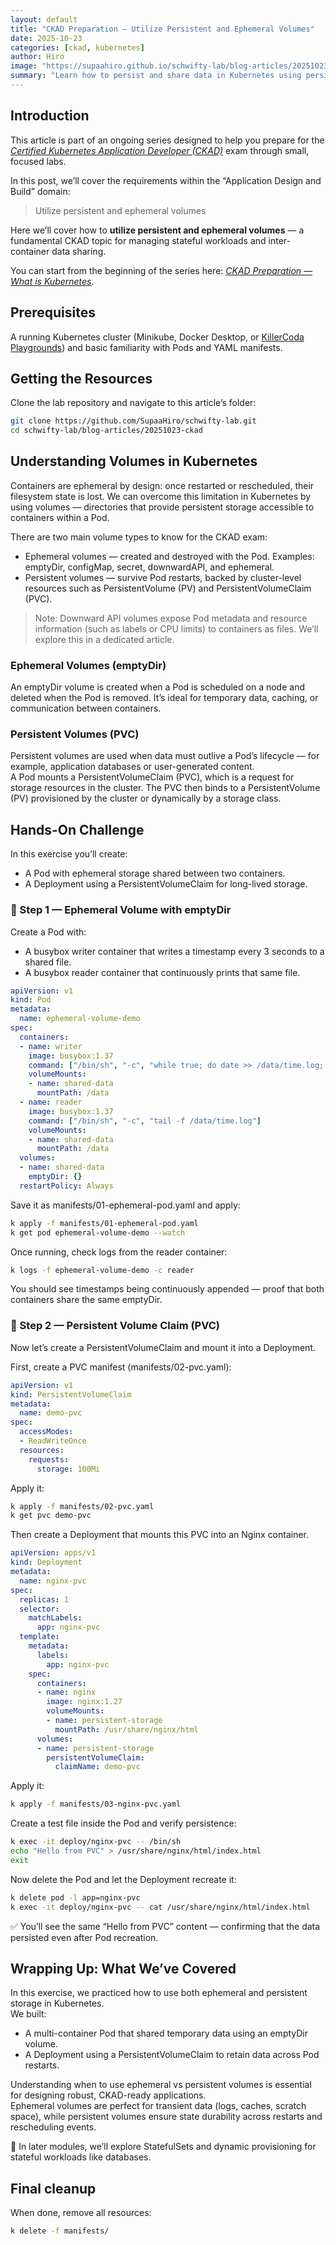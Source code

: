 ```yaml
---
layout: default
title: "CKAD Preparation — Utilize Persistent and Ephemeral Volumes"
date: 2025-10-23
categories: [ckad, kubernetes]
author: Hiro
image: "https://supaahiro.github.io/schwifty-lab/blog-articles/20251023-ckad/article.webp"
summary: "Learn how to persist and share data in Kubernetes using persistent and ephemeral volumes — from emptyDir to PersistentVolumeClaims."
---
```


## Introduction

This article is part of an ongoing series designed to help you prepare for the [*Certified Kubernetes Application Developer (CKAD)*](https://training.linuxfoundation.org/certification/certified-kubernetes-application-developer-ckad/) exam through small, focused labs.

In this post, we’ll cover the requirements within the “Application Design and Build” domain:

> Utilize persistent and ephemeral volumes

Here we’ll cover how to **utilize persistent and ephemeral volumes** — a fundamental CKAD topic for managing stateful workloads and inter-container data sharing.

You can start from the beginning of the series here: [*CKAD Preparation — What is Kubernetes*](https://supaahiro.github.io/schwifty-lab/blog-articles/20251019-ckad/article_EN.html).

## Prerequisites

A running Kubernetes cluster (Minikube, Docker Desktop, or [KillerCoda Playgrounds](https://killercoda.com/playgrounds)) and basic familiarity with Pods and YAML manifests.

## Getting the Resources

Clone the lab repository and navigate to this article’s folder:

```bash
git clone https://github.com/SupaaHiro/schwifty-lab.git
cd schwifty-lab/blog-articles/20251023-ckad
```

## Understanding Volumes in Kubernetes

Containers are ephemeral by design: once restarted or rescheduled, their filesystem state is lost. We can overcome this limitation in Kubernetes by using volumes — directories that provide persistent storage accessible to containers within a Pod.

There are two main volume types to know for the CKAD exam:

- Ephemeral volumes — created and destroyed with the Pod. Examples: emptyDir, configMap, secret, downwardAPI, and ephemeral.
- Persistent volumes — survive Pod restarts, backed by cluster-level resources such as PersistentVolume (PV) and PersistentVolumeClaim (PVC).

> Note: Downward API volumes expose Pod metadata and resource information (such as labels or CPU limits) to containers as files. We’ll explore this in a dedicated article.


### Ephemeral Volumes (emptyDir)

An emptyDir volume is created when a Pod is scheduled on a node and deleted when the Pod is removed. It’s ideal for temporary data, caching, or communication between containers.

### Persistent Volumes (PVC)

Persistent volumes are used when data must outlive a Pod’s lifecycle — for example, application databases or user-generated content.  
A Pod mounts a PersistentVolumeClaim (PVC), which is a request for storage resources in the cluster. The PVC then binds to a PersistentVolume (PV) provisioned by the cluster or dynamically by a storage class.

## Hands-On Challenge

In this exercise you’ll create:

- A Pod with ephemeral storage shared between two containers.
- A Deployment using a PersistentVolumeClaim for long-lived storage.

### 🧩 Step 1 — Ephemeral Volume with emptyDir

Create a Pod with:

- A busybox writer container that writes a timestamp every 3 seconds to a shared file.
- A busybox reader container that continuously prints that same file.

```yaml
apiVersion: v1
kind: Pod
metadata:
  name: ephemeral-volume-demo
spec:
  containers:
  - name: writer
    image: busybox:1.37
    command: ["/bin/sh", "-c", "while true; do date >> /data/time.log; sleep 3; done"]
    volumeMounts:
    - name: shared-data
      mountPath: /data
  - name: reader
    image: busybox:1.37
    command: ["/bin/sh", "-c", "tail -f /data/time.log"]
    volumeMounts:
    - name: shared-data
      mountPath: /data
  volumes:
  - name: shared-data
    emptyDir: {}
  restartPolicy: Always
```

Save it as manifests/01-ephemeral-pod.yaml and apply:

```bash
k apply -f manifests/01-ephemeral-pod.yaml
k get pod ephemeral-volume-demo --watch
```

Once running, check logs from the reader container:

```bash
k logs -f ephemeral-volume-demo -c reader
```

You should see timestamps being continuously appended — proof that both containers share the same emptyDir.

### 💾 Step 2 — Persistent Volume Claim (PVC)

Now let’s create a PersistentVolumeClaim and mount it into a Deployment.

First, create a PVC manifest (manifests/02-pvc.yaml):

```yaml
apiVersion: v1
kind: PersistentVolumeClaim
metadata:
  name: demo-pvc
spec:
  accessModes:
  - ReadWriteOnce
  resources:
    requests:
      storage: 100Mi
```

Apply it:

```bash
k apply -f manifests/02-pvc.yaml
k get pvc demo-pvc
```

Then create a Deployment that mounts this PVC into an Nginx container.

```yaml
apiVersion: apps/v1
kind: Deployment
metadata:
  name: nginx-pvc
spec:
  replicas: 1
  selector:
    matchLabels:
      app: nginx-pvc
  template:
    metadata:
      labels:
        app: nginx-pvc
    spec:
      containers:
      - name: nginx
        image: nginx:1.27
        volumeMounts:
        - name: persistent-storage
          mountPath: /usr/share/nginx/html
      volumes:
      - name: persistent-storage
        persistentVolumeClaim:
          claimName: demo-pvc
```

Apply it:

```bash
k apply -f manifests/03-nginx-pvc.yaml
```

Create a test file inside the Pod and verify persistence:

```bash
k exec -it deploy/nginx-pvc -- /bin/sh
echo "Hello from PVC" > /usr/share/nginx/html/index.html
exit
```

Now delete the Pod and let the Deployment recreate it:

```bash
k delete pod -l app=nginx-pvc
k exec -it deploy/nginx-pvc -- cat /usr/share/nginx/html/index.html
```

✅ You’ll see the same “Hello from PVC” content — confirming that the data persisted even after Pod recreation.

## Wrapping Up: What We’ve Covered

In this exercise, we practiced how to use both ephemeral and persistent storage in Kubernetes.  
We built:

- A multi-container Pod that shared temporary data using an emptyDir volume.
- A Deployment using a PersistentVolumeClaim to retain data across Pod restarts.

Understanding when to use ephemeral vs persistent volumes is essential for designing robust, CKAD-ready applications.  
Ephemeral volumes are perfect for transient data (logs, caches, scratch space), while persistent volumes ensure state durability across restarts and rescheduling events.

📝 In later modules, we’ll explore StatefulSets and dynamic provisioning for stateful workloads like databases.

## Final cleanup

When done, remove all resources:

```bash
k delete -f manifests/
```